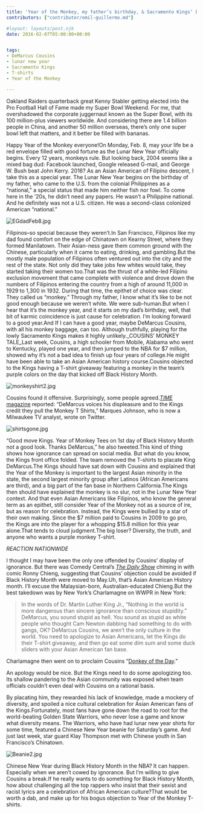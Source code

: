 ```yaml
---
title: 'Year of the Monkey, my father’s birthday, & Sacramento Kings’ DeMarcus Cousins’ ignorance'
contributors: ["contributor/emil-guillermo.md"]

#layout: layouts/post.njk
date: 2016-02-07T05:00:00+00:00


tags:
- DeMarcus Cousins
- lunar new year
- Sacramento Kings
- T-shirts
- Year of the Monkey

---
```


Oakland Raiders quarterback great Kenny Stabler getting elected into the Pro
Football Hall of Fame made my Super Bowl Weekend. For me, that overshadowed the
corporate juggernaut known as the Super Bowl, with its 100 million-plus viewers
worldwide.    And considering there are 1.4 billion people in China, and another
50 million overseas, there’s only one super bowl left that matters, and it
better be filled with bananas.

Happy Year of the Monkey everyone!On Monday, Feb. 8, may your life be a red
envelope filled with good fortune as the Lunar New Year officially begins. Every
12 years, monkeys rule. But looking back, 2004 seems like a mixed bag dud:
Facebook launched, Google released G-mail, and George W. Bush beat John Kerry.
2016? As an Asian American of Filipino descent, I take this as a special year.
The Lunar New Year begins on the birthday of my father, who came to the U.S.
from the colonial Philippines as a “national,” a special status that made him
neither fish nor fowl. To come here in the ’20s, he didn’t need any papers. He
wasn’t a Philippine national. And he definitely was not a U.S. citizen. He was a
second-class colonized American “national.”

![EGdadFeb8.jpg](/uploads/EGdadFeb8.jpg)

Filipinos–so special because they weren’t.In San Francisco, Filipinos like my
dad found comfort on the edge of Chinatown on Kearny Street, where they formed
Manilatown. Their Asian-ness gave them common ground with the Chinese,
particularly when it came to eating, drinking, and gambling.But the mostly male
population of Filipinos often ventured out into the city and the rest of the
state. Not only did they take jobs few whites would take, they started taking
their women too.That was the thrust of a white-led Filipino exclusion movement
that came complete with violence and drove down the numbers of Filipinos
entering the country from a high of around 11,000 in 1929 to 1,300 in 1932.
During that time, the epithet of choice was clear. They called us “monkey.”
Through my father, I know what it’s like to be not good enough because we
weren’t white. We were sub-human.But when I hear that it’s the monkey year, and
it starts on my dad’s birthday, well, that bit of karmic coincidence is just
cause for celebration. I’m looking forward to a good year.And If I can have a
good year, maybe DeMarcus Cousins, with all his monkey baggage, can too.
Although truthfully, playing for the lowly Sacramento Kings makes it highly
unlikely.\_COUSINS’ MONKEY TALE_Last week, Cousins, a high schooler from Mobile,
Alabama who went to Kentucky, played one year, and then jumped to the NBA for $7
million, showed why it’s not a bad idea to finish up four years of college.He
might have been able to take an Asian American history course.Cousins objected
to the Kings having a T-shirt giveaway featuring a monkey in the team’s purple
colors on the day that kicked off Black History Month.

![monkeyshirt2.jpg](/uploads/monkeyshirt2.jpg)

Cousins found it offensive. Surprisingly, some people agreed._[TIME
](https://time.com/4205038/sacramento-kings-monkey-shirts/)_[magazine](https://time.com/4205038/sacramento-kings-monkey-shirts/)
reported: “DeMarcus voices his displeasure and to the Kings credit they pull the
Monkey T Shirts,” Marques Johnson, who is now a Milwaukee TV analyst, wrote on
Twitter.

![shirtsgone.jpg](/uploads/shirtsgone.jpg)

“Good move Kings. Year of Monkey Tees on 1st day of Black History Month not a
good look. Thanks DeMarcus,” he also tweeted.This kind of thing shows how
ignorance can spread on social media. But what do you know, the Kings front
office folded. The team removed the T-shirts to placate King DeMarcus.The Kings
should have sat down with Cousins and explained that the Year of the Monkey is
important to the largest Asian minority in the state, the second largest
minority group after Latinos (African Americans are third), and a big part of
the fan base in Northern California.The Kings then should have explained the
monkey is no slur, not in the Lunar New Year context. And that even Asian
Americans like Filipinos, who know the general term as an epithet, still
consider Year of the Monkey not as a source of ire, but as reason for
celebration. Instead, the Kings were bullied by a star of their own making.
Since the $7 million paid to Cousins in 2009 to go pro, the Kings are into the
player for a whopping $15.8 million for this year alone.That tends to cloud
judgment.The big loser? Diversity, the truth, and anyone who wants a purple
monkey T-shirt.

_REACTION NATIONWIDE_

I thought I may have been the only one
offended by Cousins’ display of ignorance. But there was Comedy Central’s _[The Daily Show](https://on.cc.com/1obPV3u)_ chiming in with comic Ronny Chieng,
suggesting that Cousins’ objection could be avoided if Black History Month were
moved to May.Uh, that’s Asian American History month. I’ll excuse the
Malaysian-born, Australian-educated Chieng.But the best takedown was by New
York’s Charlamagne on WWPR in New York:

> In the words of Dr. Martin Luther King Jr., “Nothing in the world is more
> dangerous than sincere ignorance than conscious stupidity.” DeMarcus, you sound
> stupid as hell. You sound as stupid as white people who thought Cam Newton
> dabbing had something to do with gangs, OK?  DeMarcus Cousins, we aren’t the
> only culture in the world. You need  to apologize to Asian Americans, let the
> Kings do their T-shirt giveaway, and then go eat some dim sum and some duck
> sliders with your Asian American fan base.

Charlamagne then went on to proclaim Cousins “[Donkey of the Day](https://www.youtube.com/watch?v=HM_qBd1Szwg).”

An apology would be nice. But the Kings need to do some apologizing too. Its
shallow pandering to the Asian community was exposed when team officials
couldn’t even deal with Cousins on a rational basis.

By placating him, they rewarded his lack of knowledge, made a mockery of
diversity, and spoiled a nice cultural celebration for Asian American fans of
the Kings.Fortunately, most fans have gone down the road to root for the
world-beating Golden State Warriors, who never lose a game and know what
diversity means. The Warriors, who have had lunar new year shirts for some time,
featured a Chinese New Year beanie for Saturday’s game. And just last week, star
guard Klay Thompson met with Chinese youth in San Francisco’s Chinatown.

![Beanie2.jpg](/uploads/Beanie2.jpg)

Chinese New Year during Black History Month in the NBA? It can happen.
Especially when we aren’t cowed by ignorance. But I’m willing to give Cousins a
break.If he really wants to do something for Black History Month, how about
challenging all the top rappers who insist that their sexist and racist lyrics
are a celebration of African American culture?That would be worth a dab, and
make up for his bogus objection to Year of the Monkey T-shirts.

